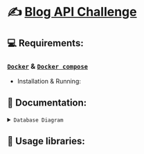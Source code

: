 # ✍️ [Blog API Challenge](https://github.com/wesleybertipaglia/backend-challenges/blob/main/challenges/junior/api-blog.md)

## 💻 Requirements:

### [`Docker`](https://www.docker.com/) & [`Docker compose`](https://docs.docker.com/compose/)

- Installation & Running:

## 📜 Documentation:

<details>
    <summary><code>Database Diagram</code></summary>

<img src="https://i.imgur.com/tbPMHtG.png">

</details>

## 🐍 Usage libraries:
